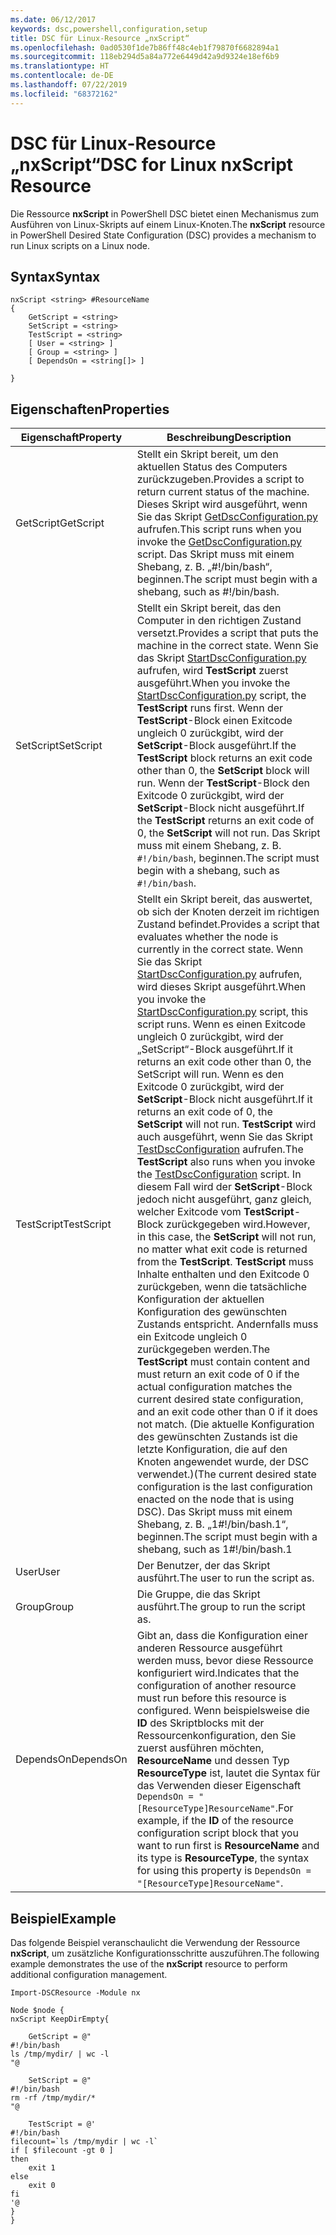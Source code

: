 ```yaml
---
ms.date: 06/12/2017
keywords: dsc,powershell,configuration,setup
title: DSC für Linux-Resource „nxScript“
ms.openlocfilehash: 0ad0530f1de7b86ff48c4eb1f79870f6682894a1
ms.sourcegitcommit: 118eb294d5a84a772e6449d42a9d9324e18ef6b9
ms.translationtype: HT
ms.contentlocale: de-DE
ms.lasthandoff: 07/22/2019
ms.locfileid: "68372162"
---
```

# <a name="dsc-for-linux-nxscript-resource"></a><span data-ttu-id="ba5dc-103">DSC für Linux-Resource „nxScript“</span><span class="sxs-lookup"><span data-stu-id="ba5dc-103">DSC for Linux nxScript Resource</span></span>

<span data-ttu-id="ba5dc-104">Die Ressource **nxScript** in PowerShell DSC bietet einen Mechanismus zum Ausführen von Linux-Skripts auf einem Linux-Knoten.</span><span class="sxs-lookup"><span data-stu-id="ba5dc-104">The **nxScript** resource in PowerShell Desired State Configuration (DSC) provides a mechanism to run Linux scripts on a Linux node.</span></span>

## <a name="syntax"></a><span data-ttu-id="ba5dc-105">Syntax</span><span class="sxs-lookup"><span data-stu-id="ba5dc-105">Syntax</span></span>

```
nxScript <string> #ResourceName
{
    GetScript = <string>
    SetScript = <string>
    TestScript = <string>
    [ User = <string> ]
    [ Group = <string> ]
    [ DependsOn = <string[]> ]

}
```

## <a name="properties"></a><span data-ttu-id="ba5dc-106">Eigenschaften</span><span class="sxs-lookup"><span data-stu-id="ba5dc-106">Properties</span></span>

|  <span data-ttu-id="ba5dc-107">Eigenschaft</span><span class="sxs-lookup"><span data-stu-id="ba5dc-107">Property</span></span> |  <span data-ttu-id="ba5dc-108">Beschreibung</span><span class="sxs-lookup"><span data-stu-id="ba5dc-108">Description</span></span> |
|---|---|
| <span data-ttu-id="ba5dc-109">GetScript</span><span class="sxs-lookup"><span data-stu-id="ba5dc-109">GetScript</span></span>| <span data-ttu-id="ba5dc-110">Stellt ein Skript bereit, um den aktuellen Status des Computers zurückzugeben.</span><span class="sxs-lookup"><span data-stu-id="ba5dc-110">Provides a script to return current status of the machine.</span></span>  <span data-ttu-id="ba5dc-111">Dieses Skript wird ausgeführt, wenn Sie das Skript [GetDscConfiguration.py](https://github.com/Microsoft/PowerShell-DSC-for-Linux#performing-dsc-operations-from-the-linux-computer) aufrufen.</span><span class="sxs-lookup"><span data-stu-id="ba5dc-111">This script runs when you invoke the [GetDscConfiguration.py](https://github.com/Microsoft/PowerShell-DSC-for-Linux#performing-dsc-operations-from-the-linux-computer) script.</span></span> <span data-ttu-id="ba5dc-112">Das Skript muss mit einem Shebang, z. B. „#!/bin/bash“, beginnen.</span><span class="sxs-lookup"><span data-stu-id="ba5dc-112">The script must begin with a shebang, such as #!/bin/bash.</span></span>|
| <span data-ttu-id="ba5dc-113">SetScript</span><span class="sxs-lookup"><span data-stu-id="ba5dc-113">SetScript</span></span>| <span data-ttu-id="ba5dc-114">Stellt ein Skript bereit, das den Computer in den richtigen Zustand versetzt.</span><span class="sxs-lookup"><span data-stu-id="ba5dc-114">Provides a script that puts the machine in the correct state.</span></span> <span data-ttu-id="ba5dc-115">Wenn Sie das Skript [StartDscConfiguration.py](https://github.com/Microsoft/PowerShell-DSC-for-Linux#performing-dsc-operations-from-the-linux-computer) aufrufen, wird **TestScript** zuerst ausgeführt.</span><span class="sxs-lookup"><span data-stu-id="ba5dc-115">When you invoke the [StartDscConfiguration.py](https://github.com/Microsoft/PowerShell-DSC-for-Linux#performing-dsc-operations-from-the-linux-computer) script, the **TestScript** runs first.</span></span> <span data-ttu-id="ba5dc-116">Wenn der **TestScript**-Block einen Exitcode ungleich 0 zurückgibt, wird der **SetScript**-Block ausgeführt.</span><span class="sxs-lookup"><span data-stu-id="ba5dc-116">If the **TestScript** block returns an exit code other than 0, the **SetScript** block will run.</span></span> <span data-ttu-id="ba5dc-117">Wenn der **TestScript**-Block den Exitcode 0 zurückgibt, wird der **SetScript**-Block nicht ausgeführt.</span><span class="sxs-lookup"><span data-stu-id="ba5dc-117">If the **TestScript** returns an exit code of 0, the **SetScript** will not run.</span></span> <span data-ttu-id="ba5dc-118">Das Skript muss mit einem Shebang, z. B. `#!/bin/bash`, beginnen.</span><span class="sxs-lookup"><span data-stu-id="ba5dc-118">The script must begin with a shebang, such as `#!/bin/bash`.</span></span>|
| <span data-ttu-id="ba5dc-119">TestScript</span><span class="sxs-lookup"><span data-stu-id="ba5dc-119">TestScript</span></span>| <span data-ttu-id="ba5dc-120">Stellt ein Skript bereit, das auswertet, ob sich der Knoten derzeit im richtigen Zustand befindet.</span><span class="sxs-lookup"><span data-stu-id="ba5dc-120">Provides a script that evaluates whether the node is currently in the correct state.</span></span> <span data-ttu-id="ba5dc-121">Wenn Sie das Skript [StartDscConfiguration.py](https://github.com/Microsoft/PowerShell-DSC-for-Linux#performing-dsc-operations-from-the-linux-computer) aufrufen, wird dieses Skript ausgeführt.</span><span class="sxs-lookup"><span data-stu-id="ba5dc-121">When you invoke the [StartDscConfiguration.py](https://github.com/Microsoft/PowerShell-DSC-for-Linux#performing-dsc-operations-from-the-linux-computer) script, this script runs.</span></span> <span data-ttu-id="ba5dc-122">Wenn es einen Exitcode ungleich 0 zurückgibt, wird der „SetScript“-Block ausgeführt.</span><span class="sxs-lookup"><span data-stu-id="ba5dc-122">If it returns an exit code other than 0, the SetScript will run.</span></span> <span data-ttu-id="ba5dc-123">Wenn es den Exitcode 0 zurückgibt, wird der **SetScript**-Block nicht ausgeführt.</span><span class="sxs-lookup"><span data-stu-id="ba5dc-123">If it returns an exit code of 0, the **SetScript** will not run.</span></span> <span data-ttu-id="ba5dc-124">**TestScript** wird auch ausgeführt, wenn Sie das Skript [TestDscConfiguration](https://github.com/Microsoft/PowerShell-DSC-for-Linux#performing-dsc-operations-from-the-linux-computer) aufrufen.</span><span class="sxs-lookup"><span data-stu-id="ba5dc-124">The **TestScript** also runs when you invoke the [TestDscConfiguration](https://github.com/Microsoft/PowerShell-DSC-for-Linux#performing-dsc-operations-from-the-linux-computer) script.</span></span> <span data-ttu-id="ba5dc-125">In diesem Fall wird der **SetScript**-Block jedoch nicht ausgeführt, ganz gleich, welcher Exitcode vom **TestScript**-Block zurückgegeben wird.</span><span class="sxs-lookup"><span data-stu-id="ba5dc-125">However, in this case, the **SetScript** will not run, no matter what exit code is returned from the **TestScript**.</span></span> <span data-ttu-id="ba5dc-126">**TestScript** muss Inhalte enthalten und den Exitcode 0 zurückgeben, wenn die tatsächliche Konfiguration der aktuellen Konfiguration des gewünschten Zustands entspricht. Andernfalls muss ein Exitcode ungleich 0 zurückgegeben werden.</span><span class="sxs-lookup"><span data-stu-id="ba5dc-126">The **TestScript** must contain content and must return an exit code of 0 if the actual configuration matches the current desired state configuration, and an exit code other than 0 if it does not match.</span></span> <span data-ttu-id="ba5dc-127">(Die aktuelle Konfiguration des gewünschten Zustands ist die letzte Konfiguration, die auf den Knoten angewendet wurde, der DSC verwendet.)</span><span class="sxs-lookup"><span data-stu-id="ba5dc-127">(The current desired state configuration is the last configuration enacted on the node that is using DSC).</span></span> <span data-ttu-id="ba5dc-128">Das Skript muss mit einem Shebang, z. B. „1#!/bin/bash.1“, beginnen.</span><span class="sxs-lookup"><span data-stu-id="ba5dc-128">The script must begin with a shebang, such as 1#!/bin/bash.1</span></span>|
| <span data-ttu-id="ba5dc-129">User</span><span class="sxs-lookup"><span data-stu-id="ba5dc-129">User</span></span>| <span data-ttu-id="ba5dc-130">Der Benutzer, der das Skript ausführt.</span><span class="sxs-lookup"><span data-stu-id="ba5dc-130">The user to run the script as.</span></span>|
| <span data-ttu-id="ba5dc-131">Group</span><span class="sxs-lookup"><span data-stu-id="ba5dc-131">Group</span></span>| <span data-ttu-id="ba5dc-132">Die Gruppe, die das Skript ausführt.</span><span class="sxs-lookup"><span data-stu-id="ba5dc-132">The group to run the script as.</span></span>|
| <span data-ttu-id="ba5dc-133">DependsOn</span><span class="sxs-lookup"><span data-stu-id="ba5dc-133">DependsOn</span></span> | <span data-ttu-id="ba5dc-134">Gibt an, dass die Konfiguration einer anderen Ressource ausgeführt werden muss, bevor diese Ressource konfiguriert wird.</span><span class="sxs-lookup"><span data-stu-id="ba5dc-134">Indicates that the configuration of another resource must run before this resource is configured.</span></span> <span data-ttu-id="ba5dc-135">Wenn beispielsweise die **ID** des Skriptblocks mit der Ressourcenkonfiguration, den Sie zuerst ausführen möchten, **ResourceName** und dessen Typ **ResourceType** ist, lautet die Syntax für das Verwenden dieser Eigenschaft `DependsOn = "[ResourceType]ResourceName"`.</span><span class="sxs-lookup"><span data-stu-id="ba5dc-135">For example, if the **ID** of the resource configuration script block that you want to run first is **ResourceName** and its type is **ResourceType**, the syntax for using this property is `DependsOn = "[ResourceType]ResourceName"`.</span></span>|

## <a name="example"></a><span data-ttu-id="ba5dc-136">Beispiel</span><span class="sxs-lookup"><span data-stu-id="ba5dc-136">Example</span></span>

<span data-ttu-id="ba5dc-137">Das folgende Beispiel veranschaulicht die Verwendung der Ressource **nxScript**, um zusätzliche Konfigurationsschritte auszuführen.</span><span class="sxs-lookup"><span data-stu-id="ba5dc-137">The following example demonstrates the use of the **nxScript** resource to perform additional configuration management.</span></span>

```
Import-DSCResource -Module nx

Node $node {
nxScript KeepDirEmpty{

    GetScript = @"
#!/bin/bash
ls /tmp/mydir/ | wc -l
"@

    SetScript = @"
#!/bin/bash
rm -rf /tmp/mydir/*
"@

    TestScript = @'
#!/bin/bash
filecount=`ls /tmp/mydir | wc -l`
if [ $filecount -gt 0 ]
then
    exit 1
else
    exit 0
fi
'@
}
}
```
